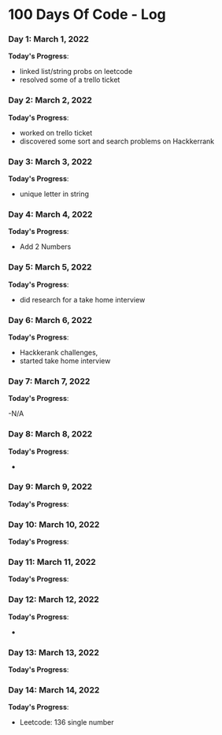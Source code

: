 # 100 Days Of Code - Log

### Day 1: March  1, 2022

**Today's Progress**: 

- linked list/string probs on leetcode 
- resolved some of a trello ticket 



### Day 2: March  2, 2022

**Today's Progress**: 

- worked on trello ticket
-  discovered some sort and search problems on Hackkerrank

### Day 3: March  3, 2022

**Today's Progress**: 

- unique letter in string 

### Day 4: March  4, 2022

**Today's Progress**: 

- Add 2 Numbers 


### Day 5: March  5, 2022

**Today's Progress**: 

- did research for a take home interview 

### Day 6: March  6, 2022

**Today's Progress**: 

- Hackkerank challenges,
- started take home interview 

### Day 7: March  7, 2022

**Today's Progress**: 

-N/A

### Day 8: March  8, 2022

**Today's Progress**: 

- 
### Day 9: March  9, 2022

**Today's Progress**: 

### Day 10: March  10, 2022

**Today's Progress**: 

### Day 11: March  11, 2022

**Today's Progress**: 



### Day 12: March  12, 2022

**Today's Progress**: 

- 
### Day 13: March  13, 2022

**Today's Progress**: 

### Day 14: March  14, 2022

**Today's Progress**:
- Leetcode: 136 single number
